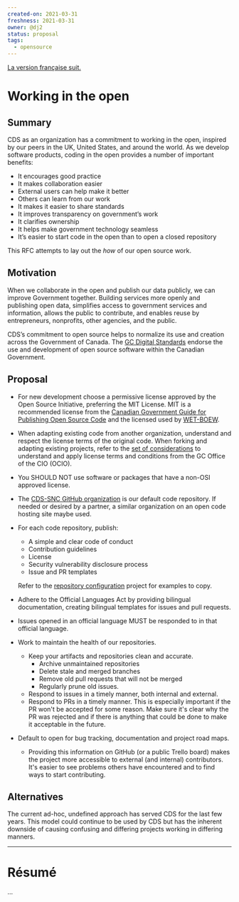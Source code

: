 ```yaml
---
created-on: 2021-03-31
freshness: 2021-03-31
owner: @dj2
status: proposal
tags:
  - opensource
---
```


[La version française suit.](#résumé)

# Working in the open
## Summary
CDS as an organization has a commitment to working in the open, inspired by our
peers in the UK, United States, and around the world. As we develop software
products, coding in the open provides a number of important benefits:
 * It encourages good practice
 * It makes collaboration easier
 * External users can help make it better
 * Others can learn from our work
 * It makes it easier to share standards
 * It improves transparency on government’s work
 * It clarifies ownership
 * It helps make government technology seamless
 * It’s easier to start code in the open than to open a closed repository

This RFC attempts to lay out the _how_ of our open source work.


## Motivation
When we collaborate in the open and publish our data publicly, we can improve
Government together. Building services more openly and publishing open data,
simplifies access to government services and information, allows the public to
contribute, and enables reuse by entrepreneurs, nonprofits, other agencies, and
the public.

CDS’s commitment to open source helps to normalize its use and creation across
the Government of Canada. The [GC Digital Standards](https://www.canada.ca/en/government/publicservice/modernizing/government-canada-digital-standards.html)
endorse the use and development of open source software within the Canadian
Government.


## Proposal
* For new development choose a permissive license approved by the Open Source
  Initiative, preferring the MIT License. MIT is a recommended license from the
  [Canadian Government Guide for Publishing Open Source Code](https://www.canada.ca/en/government/system/digital-government/digital-government-innovations/open-source-software/guide-for-publishing-open-source-code.html#toc04) and the licensed used by
  [WET-BOEW](https://github.com/wet-boew/wet-boew).

* When adapting existing code from another organization, understand and respect
  the license terms of the original code. When forking and adapting existing
  projects, refer to the [set of considerations](https://github.com/canada-ca/open-source-logiciel-libre/blob/master/en/guides/using-open-source-software.md#verify-open-source-software-licence) to
  understand and apply license terms and conditions from the GC Office of the
  CIO (OCIO).

* You SHOULD NOT use software or packages that have a non-OSI approved license.

* The [CDS-SNC GitHub organization](https://github.com/cds-snc) is our default
  code repository. If needed or desired by a partner, a similar organization on
  an open code hosting site maybe used.

* For each code repository, publish:
  * A simple and clear code of conduct
  * Contribution guidelines
  * License
  * Security vulnerability disclosure process
  * Issue and PR templates

  Refer to the [repository configuration](https://github.com/cds-snc/.github)
  project for examples to copy.

* Adhere to the Official Languages Act by providing bilingual documentation,
  creating bilingual templates for issues and pull requests.

* Issues opened in an official language MUST be responded to in that official
  language.

* Work to maintain the health of our repositories.
  * Keep your artifacts and repositories clean and accurate.
    * Archive unmaintained repositories
    * Delete stale and merged branches
    * Remove old pull requests that will not be merged
    * Regularly prune old issues.
  * Respond to issues in a timely manner, both internal and external.
  * Respond to PRs in a timely manner. This is especially important if the PR
    won't be accepted for some reason. Make sure it's clear why the PR was
    rejected and if there is anything that could be done to make it acceptable
    in the future.

* Default to open for bug tracking, documentation and project road maps.
  * Providing this information on GitHub (or a public Trello board) makes the
    project more accessible to external (and internal) contributors. It's easier
    to see problems others have encountered and to find ways to start
    contributing.


## Alternatives
The current ad-hoc, undefined approach has served CDS for the last few years.
This model could continue to be used by CDS but has the inherent downside of
causing confusing and differing projects working in differing manners.


---

# Résumé

...